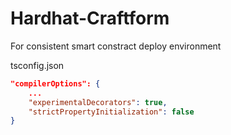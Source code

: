 # Hardhat-Craftform

For consistent smart constract deploy environment

tsconfig.json
```json
"compilerOptions": {
    ...
    "experimentalDecorators": true,
    "strictPropertyInitialization": false
}
```